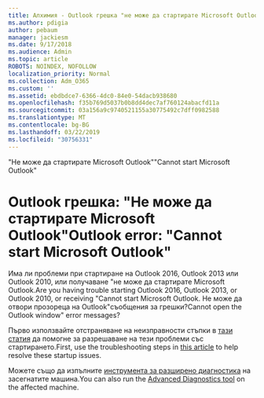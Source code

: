 ```yaml
---
title: Алхимия - Outlook грешка "не може да стартирате Microsoft Outlook"
ms.author: pdigia
author: pebaum
manager: jackiesm
ms.date: 9/17/2018
ms.audience: Admin
ms.topic: article
ROBOTS: NOINDEX, NOFOLLOW
localization_priority: Normal
ms.collection: Adm_O365
ms.custom: ''
ms.assetid: ebdbdce7-6366-4dc0-84e0-54dacb938680
ms.openlocfilehash: f35b769d5037b0b8dd4dec7af760124abacfd11a
ms.sourcegitcommit: 03a156a9c9740521155a30775492c7dff0982588
ms.translationtype: MT
ms.contentlocale: bg-BG
ms.lasthandoff: 03/22/2019
ms.locfileid: "30756331"
---
```

<span data-ttu-id="5d6a8-102">"Не може да стартирате Microsoft Outlook"</span><span class="sxs-lookup"><span data-stu-id="5d6a8-102">"Cannot start Microsoft Outlook"</span></span>

# <a name="outlook-error-cannot-start-microsoft-outlook"></a><span data-ttu-id="5d6a8-103">Outlook грешка: "Не може да стартирате Microsoft Outlook"</span><span class="sxs-lookup"><span data-stu-id="5d6a8-103">Outlook error: "Cannot start Microsoft Outlook"</span></span>

<span data-ttu-id="5d6a8-104">Има ли проблеми при стартиране на Outlook 2016, Outlook 2013 или Outlook 2010, или получаване "не може да стартирате Microsoft Outlook.</span><span class="sxs-lookup"><span data-stu-id="5d6a8-104">Are you having trouble starting Outlook 2016, Outlook 2013, or Outlook 2010, or receiving "Cannot start Microsoft Outlook.</span></span> <span data-ttu-id="5d6a8-105">Не може да отвори прозореца на Outlook"съобщения за грешки?</span><span class="sxs-lookup"><span data-stu-id="5d6a8-105">Cannot open the Outlook window" error messages?</span></span>
  
<span data-ttu-id="5d6a8-106">Първо използвайте отстраняване на неизправности стъпки в [тази статия](https://support.office.com/article/I-can-t-start-Microsoft-Outlook-2016-2013-or-2010-or-receive-the-error-Cannot-start-Microsoft-Office-Outlook-Cannot-open-the-Outlook-Window-d1f69da6-b333-4650-97bf-4d77bd7abb85) да помогне за разрешаване на тези проблеми със стартирането.</span><span class="sxs-lookup"><span data-stu-id="5d6a8-106">First, use the troubleshooting steps in [this article](https://support.office.com/article/I-can-t-start-Microsoft-Outlook-2016-2013-or-2010-or-receive-the-error-Cannot-start-Microsoft-Office-Outlook-Cannot-open-the-Outlook-Window-d1f69da6-b333-4650-97bf-4d77bd7abb85) to help resolve these startup issues.</span></span> 
  
<span data-ttu-id="5d6a8-107">Можете също да изпълните [инструмента за разширено диагностика](https://aka.ms/SaRA-OutlookAdvDiagnostics) на засегнатите машина.</span><span class="sxs-lookup"><span data-stu-id="5d6a8-107">You can also run the [Advanced Diagnostics tool](https://aka.ms/SaRA-OutlookAdvDiagnostics) on the affected machine.</span></span> 
  

